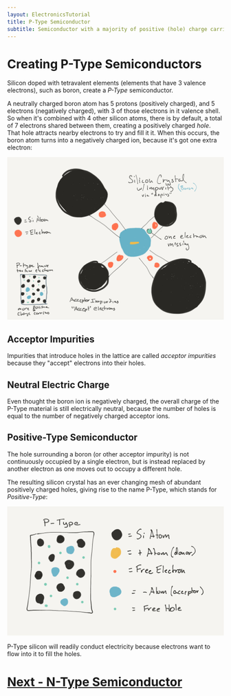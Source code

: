 ```yaml
---
layout: ElectronicsTutorial
title: P-Type Semiconductor
subtitle: Semiconductor with a majority of positive (hole) charge carriers.
---
```


# Creating P-Type Semiconductors

Silicon doped with tetravalent elements (elements that have 3 valence electrons), such as boron, create a _P-Type_ semiconductor.

A neutrally charged boron atom has 5 protons (positively charged), and 5 electrons (negatively charged), with 3 of those electrons in it valence shell. So when it's combined with 4 other silicon atoms, there is by default, a total of 7 electrons shared between them, creating a positively charged _hole_. That hole attracts nearby electrons to try and fill it it. When this occurs, the boron atom turns into a negatively charged ion, because it's got one extra electron:

![](../Sketches/P-Type_silicon_crystal.png)

## Acceptor Impurities

Impurities that introduce holes in the lattice are called _acceptor impurities_ because they "accept" electrons into their holes.

## Neutral Electric Charge

Even thought the boron ion is negatively charged, the overall charge of the P-Type material is still electrically neutral, because the number of holes is equal to the number of negatively charged acceptor ions.

## Positive-Type Semiconductor

The hole surrounding a boron (or other acceptor impurity) is not continuously occupied by a single electron, but is instead replaced by another electron as one moves out to occupy a different hole. 

The resulting silicon crystal has an ever changing mesh of abundant positively charged holes, giving rise to the name P-Type, which stands for _Positive-Type_:

![](../Sketches/P-Type_Semiconductor_Lattice.png)

P-Type silicon will readily conduct electricity because electrons want to flow into it to fill the holes.

# [Next - N-Type Semiconductor](../N-Type)